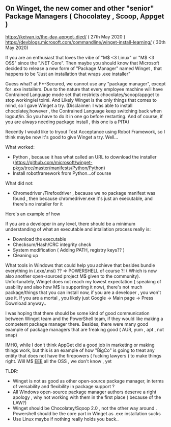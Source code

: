 ## On Winget, the new comer and other "senior" Package Managers ( Chocolatey , Scoop, Appget )

https://keivan.io/the-day-appget-died/ ( 27th May 2020 )
https://devblogs.microsoft.com/commandline/winget-install-learning/ ( 30th May 2020)

If you are an enthusiast that loves the vibe of "M$ <3 Linux" or "M$ <3 OSS" since the ".NET Core". Then maybe you should know that Microsoft decided to release a new form of "Package Manager" named Winget , that happens to be "Just an installation that wraps .exe installer"

Guess what? at F*-Secured, we cannot use any "package manager", except for .exe installers. Due to the nature that every employee machine will have Contrained Language mode set that restricts chocolatey/scoop/appget to stop working/ei toimi. And Likely Winget is the only things that comes to mind, so I gave Winget a try.
(Disclaimer: I was able to install chocolatey,however , the Contrained Language keep switching back when logout/in. So you have to do it in one go before restarting. And of course, if you are always needing package install , this one is a PITA)

Recently I would like to tryout Test Acceptance using Robot Framework, so I think maybe now it's good to give Winget a try. Well...

What worked:
- Python , because it has what called an URL to download the installer (https://github.com/microsoft/winget-pkgs/tree/master/manifests/Python/Python)
- Install robotframework from Python...of course

What did not:
- Chromedriver /Firefoxdriver , because we no package manifest was found , then because chromedriver.exe it's just an executable, and there's no installer for it

Here's an example of how

If you are a developer in any level, there should be a minimum understanding of what an executable and intallation process really is:
- Download the executable
- Checksum/Hash/CRC integrity check
- System modification ( Adding PATH, registry keys?? )
- Cleaning up

What tools in Windows that could help you achieve that besides bundle everything in (.exe/.msi) ??
=> POWERSHELL of course ?! ( Which is now also another open-sourced project M$ given to the community).
Unfortunately, Winget does not reach my lowest expectation ( speaking of usability and also how M$ is supporting it now), there's not much package/things that you can install now, if you are a developer , you won't use it. If you are a mortal , you likely just Google -> Main page -> Press Download anyway..

I was hoping that there should be some kind of good communication between Winget team and the PowerShell team, if they would like making a competent package manager there. Besides, there were many good example of package managers that are freaking good ( AUR, yum , apt , not snap)

IMHO, while I don't think AppGet did a good job in marketing or making things work, but this is an example of how "BigCo" is going to treat any entity that does not have the firepowers ( fucking lawyers ) to make things right. Will M$ [EEE](https://en.wikipedia.org/wiki/Embrace%2C_extend_and_extinguish) all the OSS , we don't know , yet

TLDR:
- Winget is not as good as other open-source package manager, in terms of versability and flexibility in package support ?
- All Windows open-source package manager authors deserve a right apology , why not working with them in the first place ( because of the LAW?)
- Winget should be Chocolatey/Sqoop 2.0 , not the other way around . Powershell should be the core part in Winget as .exe installation sucks
- Use Linux maybe if nothing really holds you back..


